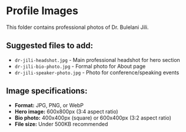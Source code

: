 # Profile Images

This folder contains professional photos of Dr. Bulelani Jili.

## Suggested files to add:
- `dr-jili-headshot.jpg` - Main professional headshot for hero section
- `dr-jili-bio-photo.jpg` - Formal photo for About page
- `dr-jili-speaker-photo.jpg` - Photo for conference/speaking events

## Image specifications:
- **Format:** JPG, PNG, or WebP
- **Hero image:** 600x800px (3:4 aspect ratio)
- **Bio photo:** 400x400px (square) or 600x400px (3:2 aspect ratio)
- **File size:** Under 500KB recommended 